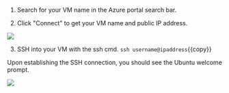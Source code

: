 1. Search for your VM name in the Azure portal search bar.

2. Click "Connect" to get your VM name and public IP address.

![](https://github.com/fenago/katacoda-scenarios/raw/master/azure-functions/azure-cloud-shell-bash/steps/5/1.png)

3. SSH into your VM with the ssh cmd.
`ssh username@ipaddress`{{copy}}

Upon establishing the SSH connection, you should see the Ubuntu welcome prompt.

![](https://github.com/fenago/katacoda-scenarios/raw/master/azure-functions/azure-cloud-shell-bash/steps/5/2.png)
